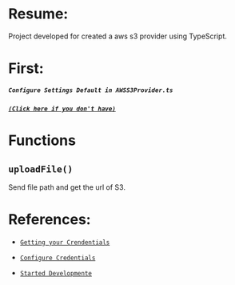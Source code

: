 # Resume:

Project developed for created a aws s3 provider using TypeScript.

# First:

##### `Configure Settings Default in AWSS3Provider.ts`


##### [`(Click here if you don't have)`](https://docs.aws.amazon.com/sdk-for-javascript/v3/developer-guide/getting-your-credentials.html)

# Functions
## `uploadFile()`
Send file path and get the url of S3.
# References:
* [`Getting your Crendentials`](https://docs.aws.amazon.com/sdk-for-javascript/v3/developer-guide/getting-your-credentials.html)

* [`Configure Credentials`](https://docs.aws.amazon.com/cli/latest/userguide/cli-configure-files.html)

* [`Started Developmente`](https://docs.aws.amazon.com/sdk-for-javascript/v3/developer-guide/getting-started-nodejs.html)
